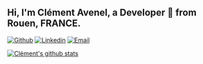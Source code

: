 ## Hi, I'm Clément Avenel, a Developer 🚀 from Rouen, FRANCE.

[![Github](https://img.shields.io/badge/-Github-000?style=flat&logo=Github&logoColor=white)](https://github.com/clement-avenel)
[![Linkedin](https://img.shields.io/badge/-LinkedIn-blue?style=flat&logo=Linkedin&logoColor=white)](https://www.linkedin.com/in/clement-avenel)
[![Email](https://img.shields.io/badge/email-contact%40clement--avenel.com-blue)](mailto:contact@clement-avenel.com)

<p>
  <a href="https://github.com/clement-avenel">
    <img alt="Clément's github stats" src="https://github-readme-stats.vercel.app/api?username=clement-avenel&show_icons=true&hide_border=true" />
  </a>
</p>
